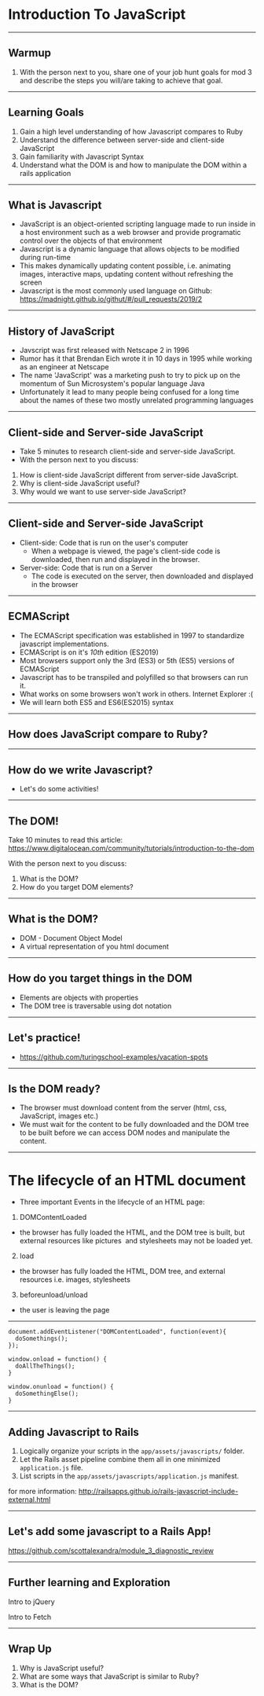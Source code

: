 # Introduction To JavaScript

---

## Warmup

1. With the person next to you, share one of your job hunt goals for mod 3 and describe the steps you will/are taking to achieve that goal.

---

## Learning Goals

1. Gain a high level understanding of how Javascript compares to Ruby
2. Understand the difference between server-side and client-side JavaScript
3. Gain familiarity with Javascript Syntax
4. Understand what the DOM is and how to manipulate the DOM within a rails application

---

## What is Javascript

- JavaScript is an object-oriented scripting language made to run inside in a host environment such as a web browser and provide programatic control over the objects of that environment
- Javascript is a dynamic language that allows objects to be modified during run-time
- This makes dynamically updating content possible, i.e. animating images, interactive maps, updating content without refreshing the screen
- Javascript is the most commonly used language on Github: https://madnight.github.io/githut/#/pull_requests/2019/2

---

## History of JavaScript

- Javscript was first released with Netscape 2 in 1996
- Rumor has it that Brendan Eich wrote it in 10 days in 1995 while working as an engineer at Netscape
- The name 'JavaScript' was a marketing push to try to pick up on the momentum of Sun Microsystem's popular language Java
- Unfortunately it lead to many people being confused for a long time about the names of these two mostly unrelated programming languages

---

## Client-side and Server-side JavaScript

- Take 5 minutes to research client-side and server-side JavaScript.
- With the person next to you discuss:
1. How is client-side JavaScript different from server-side JavaScript.
2. Why is client-side JavaScript useful?
3. Why would we want to use server-side JavaScript?

---

## Client-side and Server-side JavaScript
- Client-side: Code that is run on the user's computer
  - When a webpage is viewed, the page's client-side code is downloaded, then run and displayed in the browser.
- Server-side: Code that is run on a Server
  - The code is executed on the server, then downloaded and displayed in the browser

---

## ECMAScript

- The ECMAScript specification was established in 1997 to standardize javascript implementations.
- ECMAScript is on it's *10th* edition (ES2019)
- Most browsers support only the 3rd (ES3) or 5th (ES5) versions of ECMAScript
- Javascript has to be transpiled and polyfilled so that browsers can run it.
- What works on some browsers won't work in others. Internet Explorer :(
- We will learn both ES5 and ES6(ES2015) syntax

---

## How does JavaScript compare to Ruby?

---

## How do we write Javascript?

- Let's do some activities!

---

## The DOM!

Take 10 minutes to read this article:
https://www.digitalocean.com/community/tutorials/introduction-to-the-dom

With the person next to you discuss:
1. What is the DOM?
2. How do you target DOM elements?

---

## What is the DOM?

- DOM - Document Object Model
- A virtual representation of you html document

---

## How do you target things in the DOM

- Elements are objects with properties
- The DOM tree is traversable using dot notation

---

## Let's practice!
- https://github.com/turingschool-examples/vacation-spots

---

## Is the DOM ready?

- The browser must download content from the server (html, css, JavaScript, images etc.)
- We must wait for the content to be fully downloaded and the DOM tree to be built before we can access DOM nodes and manipulate the content.

---

# The lifecycle of an HTML document

- Three important Events in the lifecycle of an HTML page:
1. DOMContentLoaded
- the browser has fully loaded the HTML, and the DOM tree is built, but external resources like pictures <img> and stylesheets may not be loaded yet.
2. load
- the browser has fully loaded the HTML, DOM tree, and external resources i.e. images, stylesheets
3. beforeunload/unload
- the user is leaving the page

---

```
document.addEventListener("DOMContentLoaded", function(event){
  doSomethings();
});
```

```
window.onload = function() {
  doAllTheThings();
}
```

```
window.onunload = function() {
  doSomethingElse();
}
```

---

## Adding Javascript to Rails

1. Logically organize your scripts in the `app/assets/javascripts/` folder.
3. Let the Rails asset pipeline combine them all in one minimized `application.js` file.
4. List scripts in the `app/assets/javascripts/application.js` manifest.

for more information: http://railsapps.github.io/rails-javascript-include-external.html

---

## Let's add some javascript to a Rails App!
https://github.com/scottalexandra/module_3_diagnostic_review

---
## Further learning and Exploration

Intro to jQuery

Intro to Fetch

---

## Wrap Up

1. Why is JavaScript useful?
2. What are some ways that JavaScript is similar to Ruby?
3. What is the DOM?
